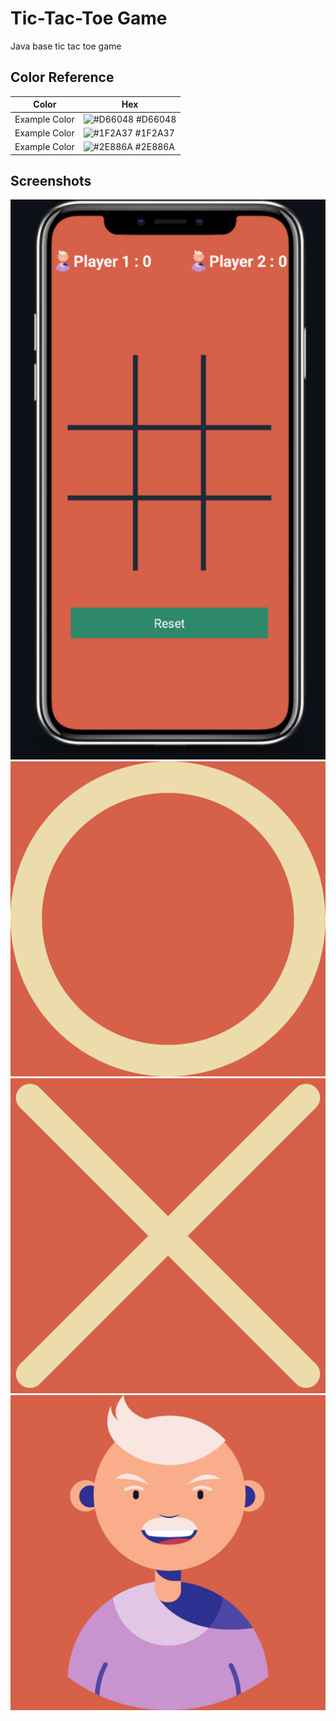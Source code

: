 
# Tic-Tac-Toe Game

Java base tic tac toe game

## Color Reference

| Color             | Hex                                                                |
| ----------------- | ------------------------------------------------------------------ |
| Example Color | ![#D66048](https://via.placeholder.com/10/D66048?text=+) #D66048|
| Example Color | ![#1F2A37](https://via.placeholder.com/10/1F2A37?text=+) #1F2A37 |
| Example Color | ![#2E886A](https://via.placeholder.com/10/2E886A?text=+) #2E886A |


## Screenshots

![App Screenshot](./app/src/main/res/drawable/mobile.png)
![App Screenshot](./app/src/main/res/drawable/circle.png)
![App Screenshot](./app/src/main/res/drawable/cross.png)
![App Screenshot](./app/src/main/res/drawable/player.png)

